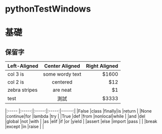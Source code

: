 # pythonTestWindows

# 基礎

保留字
-------------------

| Left-Aligned  | Center Aligned  | Right Aligned |
| :------------ |:---------------:| -----:|
| col 3 is      | some wordy text | $1600 |
| col 2 is      | centered        |   $12 |
| zebra stripes | are neat        |    $1 |
| test | 測試        |    $3333 |

|:----- |:-----:|:-----:|:-----:|------:|
|False	|class	|finally|is 	|return	|
|None	|continue|for 	|lambda	|try	|
|True	|def	|from 	|nonlocal|while	|
|and	|del 	|global |not 	|with	|
|as 	|elif 	|if 	|or 	|yield	|
|assert |else 	|import |pass 	|		|
|break 	|except |in 	|raise  |		|